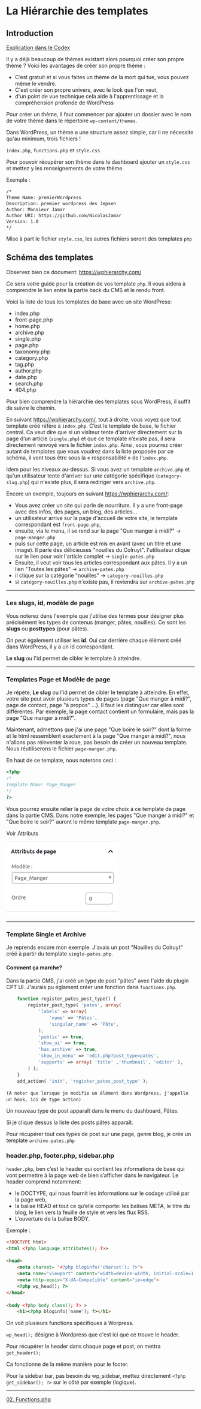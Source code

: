 # La Hiérarchie des templates

## Introduction

[Explication dans le Codex](https://codex.wordpress.org/Theme_Development)

Il y a déjà beaucoup de thèmes existant alors pourquoi créer son propre thème ? Voici les avantages de créer son propre thème :

- C’est gratuit et si vous faites un thème de la mort qui tue, vous pouvez même le vendre. 
- C'est créer son propre univers, avec le look que l'on veut,
- d'un point de vue technique cela aide à l'apprentissage et la compréhension profonde de WordPress

Pour créer un thème, il faut commencer par ajouter un dossier avec le nom de votre thème dans le répertoire `wp-content/themes`.

Dans WordPress, un thème a une structure assez simple, car il ne nécessite qu'au minimum, trois fichiers !

`index.php`, `functions.php` et `style.css`

Pour pouvoir récupérer son thème dans le dashboard ajouter un `style.css` et mettez y les renseignements de votre thème. 

Exemple :

```
/*
Theme Name: premierWordpress
Description: premier wordpress des Jepsen
Author: Monsieur Jamar
Author URI: https://github.com/NicolasJamar
Version: 1.0
*/
```

Mise à part le fichier `style.css`, les autres fichiers seront des templates `php`

## Schéma des templates

Observez bien ce document: https://wphierarchy.com/

Ce sera votre guide pour la création de vos template `php`. 
Il vous aidera à comprendre le lien entre la partie back du CMS et le rendu front.

Voici la liste de tous les templates de base avec un site WordPress:
- index.php
- front-page.php
- home.php
- archive.php
- single.php
- page.php
- taxonomy.php
- category.php
- tag.php
- author.php
- date.php
- search.php
- 404.php


Pour bien comprendre la hiérarchie des templates sous WordPress, il suffit de suivre le chemin.  
  
En suivant https://wphierarchy.com/, tout à droite, vous voyez que tout template créé réfère à `index.php`. C’est le template de base, le fichier central. Ca veut dire que si un visiteur tente d'arriver directement sur la page d’un article (`single.php`) et que ce template n’existe pas, il sera directement renvoyé vers le fichier `index.php`. Ainsi, vous pourrez créer autant de templates que vous voudrez dans la liste proposée par ce schéma, il vont tous être sous la « responsabilité » de l’`index.php`.

Idem pour les niveaux au-dessus. Si vous avez un template `archive.php` et qu'un utilisateur tente d'arriver sur une catégorie spécifique (`category-slug.php`) qui n'existe plus, il sera rediriger vers `archive.php`. 

Encore un exemple, toujours en suivant https://wphierarchy.com/: 
- Vous avez créer un site qui parle de nourriture. Il y a une front-page avec des infos, des pages, un blog, des articles... 
- un utilisateur arrive sur la page d'accueil de votre site, le template correspondant est `front-page.php`, 
- ensuite, via le menu, il se rend sur la page "Que manger à midi?" -> `page-manger.php`
- puis sur cette page, un article est mis en avant (avec un titre et une image). Il parle des délicieuses "nouilles du Colruyt". l'utilisateur clique sur le lien pour voir l'article complet -> `single-pates.php`
- Ensuite, il veut voir tous les articles correspondant aux pâtes. Il y a un lien "Toutes les pâtes" -> `archive-pates.php` 
- il clique sur la catégorie "nouilles" -> `category-nouilles.php`
- si `category-nouilles.php` n'existe pas, il reviendra sur `archive-pates.php`

___

### Les slugs, id, modèle de page

Vous noterez dans l'exemple que j'utilise des termes pour désigner plus précisément les types de contenus (manger, pâtes, nouilles). 
Ce sont les **slugs** ou **posttypes** (pour pâtes). 

On peut également utiliser les **id**. Oui car derrière chaque élément créé dans WordPress, il y a un id correspondant.

**Le slug** ou l'id permet de cibler le template à atteindre. 

___

### Templates Page et Modèle de page

Je répète, **Le slug** ou l'id permet de cibler le template à atteindre. En effet, votre site peut avoir plusieurs types de pages (page "Que manger à midi?", page de contact, page "à propos" ...). Il faut les distinguer car elles sont différentes. Par exemple, la page contact contient un formulaire, mais pas la page "Que manger à midi?". 

Maintenant, admettons que j'ai une page "Que boire le soir?" dont la forme et le html ressemblent exactement à la page "Que manger à midi?", nous n'allons pas réinventer la roue, pas besoin de créer un nouveau template. Nous réutiliserons le fichier `page-manger.php`. 

En haut de ce template, nous noterons ceci :
```PHP
<?php
/*
Template Name: Page_Manger
*/
?>

```

Vous pourrez ensuite relier la page de votre choix à ce template de page dans la partie CMS. Dans notre exemple, les pages "Que manger à midi?" et "Que boire le soir?" auront le même template `page-manger.php`.



Voir Attributs 

![attributsmanger](../images/attributsmanger.png)

___

### Template Single et Archive

Je reprends encore mon exemple. J'avais un post "Nouilles du Colruyt" créé à partir du template `single-pates.php`. 

#### Comment ça marche? 

Dans la partie CMS, j'ai créé un type de post "pâtes" avec l'aide du plugin CPT UI. 
J'aurais pu églament créer une fonction dans `functions.php`. 

```PHP
	function register_pates_post_type() {
	    register_post_type( 'pates', array(
	        'labels' => array(
	            'name' => 'Pâtes',
	            'singular_name' => 'Pâte',
	        ),
	        'public' => true,
	        'show_ui' => true,
	        'has_archive' => true,
	        'show_in_menu' => 'edit.php?post_type=pates',
	        'supports' => array( 'title' ,'thumbnail', 'editor' ),
	    ) );
	}
	add_action( 'init', 'register_pates_post_type' );
```

`(A noter que lorsque je modifie un élément dans Wordpress, j'appelle un hook, ici de type action)`

Un nouveau type de post apparaît dans le menu du dashboard, Pâtes. 

Si je clique dessus la liste des posts pâtes apparaît. 

Pour récupérer tout ces types de post sur une page, genre blog, je crée un template `archive-pates.php`

### header.php, footer.php, sidebar.php

`header.php`, ben c’est le header qui contient les informations de base qui vont permettre à la page web de bien s’afficher dans le navigateur. Le header comprend notamment:

- le DOCTYPE, qui nous fournit les informations sur le codage utilisé par la page web,
- la balise HEAD et tout ce qu’elle comporte: les balises META, le titre du blog, le lien vers la feuille de style et vers les flux RSS.
- L’ouverture de la balise BODY.

Exemple :

```html
<!DOCTYPE html>
<html <?php language_attributes(); ?>>

<head>
    <meta charset= "<?php bloginfo('charset'); ?>">
    <meta name="viewport" content="width=device-width, initial-scale=1.0">
    <meta http-equiv="X-UA-Compatible" content="ie=edge">
    <?php wp_head(); ?>
</head>

<body <?php body_class(); ?> >
    <h1><?php bloginfo('name'); ?></h1> 

```

On voit plusieurs functions spécifiques à Worpress. 

`wp_head();` désigne à Wordpress que c'est ici que ce trouve le header. 

Pour récupérer le header dans chaque page et post, on mettra `get_header();`

Ca fonctionne de la même manière pour le footer.

Pour la sidebar bar, pas besoin du wp_sidebar, mettez directement `<?php get_sidebar(); ?>` sur le côté par exemple (logique). 


-----

[02. Functions.php](02.Functions.md)
